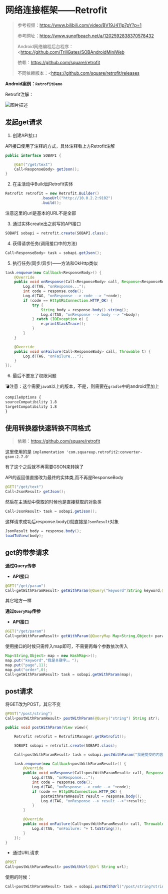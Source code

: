 # 网络连接框架——Retrofit

> 参考视频：<https://www.bilibili.com/video/BV19J411p7pY?p=1>
>
> 参考网址：<https://www.sunofbeach.net/a/1202592838370578432>
>
> Android网络编程后台程序：<https://github.com/TrillGates/SOBAndroidMiniWeb
>
> 依赖：<https://github.com/square/retrofit>
>
> 不同依赖版本：<https://github.com/square/retrofit/releases

**Android案例：`RetrofitDemo`**

Retrofit注解：

![图片描述](https://imgs.sunofbeaches.com/group1/M00/00/0C/rBsADV3xAMuAcjC2AAE3pqYX9Es260.png)

## 发起get请求

1. 创建API接口

API接口使用了注释的方式，具体注释看上方Retrofit注解

```java
public interface SOBAPI {

    @GET("/get/text")
    Call<ResponseBody> getJson();
}
```

2. 在主活动中Build出Retrofit实体

```java
Retrofit retrofit = new Retrofit.Builder()
                .baseUrl("http://10.0.2.2:9102")
                .build();
```

注意这里的url是基本的URL不是全部

3. 通过实体create出之前写的API接口

```java
SOBAPI sobapi = retrofit.create(SOBAPI.class);
```

4. 获得请求任务(调用接口中的方法)

```java
Call<ResponseBody> task = sobapi.getJson();
```

5. 执行任务(同步/异步)——方法和OkHttp类似

```java
task.enqueue(new Callback<ResponseBody>() {
    @Override
    public void onResponse(Call<ResponseBody> call, Response<ResponseBody> response) {
        Log.d(TAG, "onResponse...");
        int code = response.code();
        Log.d(TAG, "onResponse --> code --> "+code);
        if (code == HttpURLConnection.HTTP_OK) {
            try {
                String body = response.body().string();
                Log.d(TAG, "onResponse --> body --> "+body);
            } catch (IOException e) {
                e.printStackTrace();
            }
        }
    }

    @Override
    public void onFailure(Call<ResponseBody> call, Throwable t) {
        Log.d(TAG, "onFailure...");
    }
});
```

6. 最后不要忘了权限问题

:bomb:注意：这个需要`java8`以上的版本，不是，则需要在`gradle`中的android里加上

```xml
compileOptions {
sourceCompatibility 1.8
targetCompatibility 1.8
}
```

## 使用转换器快速转换不同格式

> 依赖：https://github.com/square/retrofit

这里使用的是 `implementation 'com.squareup.retrofit2:converter-gson:2.7.0'`

有了这个之后就不再需要GSON来转换了

API的返回值直接改为最终的实体类,而不再是ResponseBody

```java
@GET("/get/text")
Call<JsonResult> getJson();
```

然后在主活动中获取的时候也是直接获取的对象类

```java
Call<JsonResult> task = sobapi.getJson();
```

这样请求成功后response.body()就直接是`JsonResult`对象

```java
JsonResult body = response.body();
loadToView(body);
```

## get的带参请求

**通过Query传参**

- **API接口**

```java
@GET("/get/param")
Call<getWithParamResult> getWithParam(@Query("keyword")String keyword,@Query("page")int page,@Query("order")String order);
```

其它地方一样

**通过`QueryMap`传参**

- **API接口**

```java
@GET("/get/param")
Call<getWithParamResult> getWithParam(@QueryMap Map<String,Object> params);
```

使用接口的时候只需传入map即可，不需要再每个参数依次传入

```java
Map<String,Object> map = new HashMap<>();
map.put("keyword","我是关键字。。");
map.put("page",11);
map.put("order",0);
Call<getWithParamResult> task = sobapi.getWithParam(map);
```

## post请求

将GET改为POST，其它不变

```java
@POST("/post/string")
Call<postWithParamResult> postWithParam(@Query("string") String str);
```

```java
public void postWithParam(View view){

    Retrofit retrofit = RetrofitManager.getRetrofit();

    SOBAPI sobapi = retrofit.create(SOBAPI.class);

    Call<postWithParamResult> task = sobapi.postWithParam("我是提交的内容");

    task.enqueue(new Callback<postWithParamResult>() {
        @Override
        public void onResponse(Call<postWithParamResult> call, Response<postWithParamResult> response) {
            Log.d(TAG, "onResponse...");
            int code = response.code();
            Log.d(TAG, "onResponse --> code --> "+code);
            if (code == HttpURLConnection.HTTP_OK) {
                postWithParamResult result = response.body();
                Log.d(TAG, "onResponse --> result -->"+result);
            }
        }

        @Override
        public void onFailure(Call<postWithParamResult> call, Throwable t) {
            Log.d(TAG, "onFailure: "+ t.toString());
        }
    });
}
```



- 通过URL请求

```java
@POST
Call<postWithParamResult> postWithUrl(@Url String url);
```

使用的时候：

```java
Call<postWithParamResult> task = sobapi.postWithUrl("/post/string?string=内容测试内容");
```

